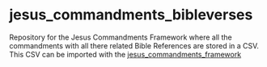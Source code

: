 # jesus_commandments_bibleverses
Repository for the Jesus Commandments Framework where all the commandments with all there related Bible References are stored in a CSV. This CSV can be imported with the [jesus_commandments_framework](https://github.com/jesuscommandments/jesus_commandments_framework)
